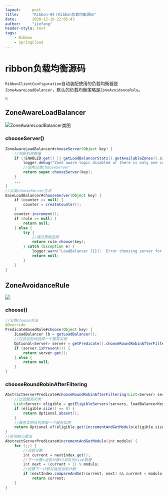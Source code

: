 ```yaml
---
layout:     post
title:      "Ribbon-04丨Ribbon负载均衡源码"
date:       2020-12-10 22:05:43
author:     "jiefang"
header-style: text
tags:
    - Ribbon
    - SpringCloud
---
```

# ribbon负载均衡源码

`RibbonClientConfiguration`自动装配使用的负载均衡器是`ZoneAwareLoadBalancer`，默认的负载均衡策略是`ZoneAvoidanceRule`。

<img src="https://s3.ax1x.com/2020/12/10/rFweXD.png" style="zoom:50%;" />

## ZoneAwareLoadBalancer

![ZoneAwareLoadBalancer类图](https://s3.ax1x.com/2020/12/09/rCRzRA.png)

### chooseServer()

```java
ZoneAwareLoadBalancer#chooseServer(Object key) {
    //判断机房数量
    if (!ENABLED.get() || getLoadBalancerStats().getAvailableZones().size() <= 1) {
        logger.debug("Zone aware logic disabled or there is only one zone");
        //调用父类chooseServer
        return super.chooseServer(key);
    }
    ...
}
//父类chooseServer方法
BaseLoadBalancer#chooseServer(Object key) {
    if (counter == null) {
        counter = createCounter();
    }
    counter.increment();
    if (rule == null) {
        return null;
    } else {
        try {
            //通过策略选择
            return rule.choose(key);
        } catch (Exception e) {
            logger.warn("LoadBalancer [{}]:  Error choosing server for key {}", name, key, e);
            return null;
        }
    }
}
```

## ZoneAvoidanceRule

![](https://s3.ax1x.com/2020/12/10/rit8TP.png)

### choose()

```java
//父类choose方法
@Override
PredicateBasedRule#choose(Object key) {
    ILoadBalancer lb = getLoadBalancer();
    //过滤后轮询选择一个服务实例
    Optional<Server> server = getPredicate().chooseRoundRobinAfterFiltering(lb.getAllServers(), key);
    if (server.isPresent()) {
        return server.get();
    } else {
        return null;
    }
}
```

### chooseRoundRobinAfterFiltering

```java
AbstractServerPredicate#chooseRoundRobinAfterFiltering(List<Server> servers, Object loadBalancerKey) {
    //过滤服务实例
    List<Server> eligible = getEligibleServers(servers, loadBalancerKey);
    if (eligible.size() == 0) {
        return Optional.absent();
    }
    //服务实例队列获取一个服务实例
    return Optional.of(eligible.get(incrementAndGetModulo(eligible.size())));
}
//轮询核心算法
AbstractServerPredicate#incrementAndGetModulo(int modulo) {
    for (;;) {
        //当前计数
        int current = nextIndex.get();
        //下一计数=当前计数+1对队列size取模
        int next = (current + 1) % modulo;
        //设置下一计数并返回当前计数
        if (nextIndex.compareAndSet(current, next) && current < modulo)
            return current;
    }
}
```

